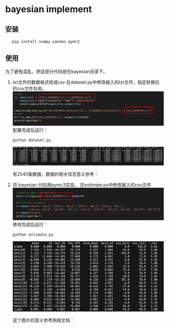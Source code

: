 # bayesian implement
## 安装
```
   pip install numpy pandas pymc3
```
## 使用
为了避免混乱，把这部分代码放在bayesian目录下。
1. txt文件的数据格式转成csv
   在dataset.py中修改输入的txt文件，指定转换后的csv文件名称。
   ![alt text](image.png)
   配置完成后运行：
   ```
   python dataset.py
   ```
   ![alt text](image-2.png)

   有2540条数据，数据的相关信息意义参考：

1. 将 bayesian 代码用pymc3实现。
   在estimate.py中修改输入的csv文件
   ![alt text](image-3.png)
   修改完成后运行：
   ```
   python estimate.py
   ```
   ![alt text](image-1.png)

   这个图片的意义参考网络文档：
